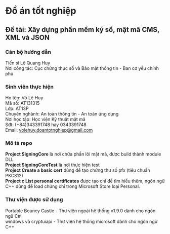 # Đồ án tốt nghiệp
## Đề tài: Xây dựng phần mềm ký số, mật mã CMS, XML và JSON
### Cán bộ hướng dẫn
Tiến sĩ Lê Quang Huy</br>
Nơi công tác: Cục chứng thực số và Bảo mật thông tin - Ban cơ yếu chính phủ
### Sinh viên thực hiện
Họ tên: Võ Lê Huy</br>
Mã số: AT131315</br>
Lớp: AT13P</br>
Chuyên nghành: An toàn thông tin - An toàn ứng dụng</br>
Nơi học tập: Học viện Kỹ thuật mật mã</br>
Sđt: (+84)343391748 hay 0343391748</br>
Email: volehuy.doantotnghiep@gmail.com
### Mô tả repo
**Project SigningCore** là nơi chứa phần lõi mật mã, được build thành module DLL</br>
**Project SigningCoreTest** là nơi thực hiện test</br>
**Project Create a basic cert** dùng để tạo chứng thư số pfx (tiêu chuẩn PKCS12)</br>
**Project c List personal certificates** được tạo chỉ để tìm hiểu thêm, ngôn ngữ C++ dùng để load chứng chỉ trong Microsoft Store loại Personal.
### Thư viện được sử dụng
Portable Bouncy Castle - Thư viện ngoài hệ thống v1.9.0 dành cho ngôn ngữ C#</br>
windows và cryptuiapi - Thư viện hệ thống microsoft dành cho ngôn ngữ C++
